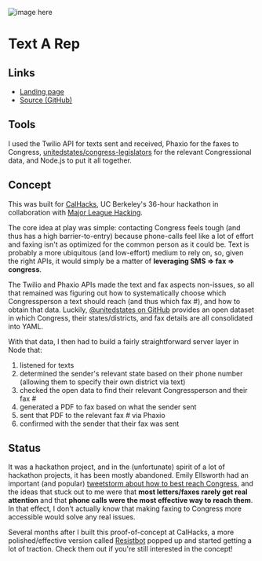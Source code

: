 ![image here](/img/work/rep.png)

# Text A Rep

## Links

* [Landing page](http://git.io/text-congress)
* [Source (GitHub)](//github.com/krrishd/text-a-rep-backend)

## Tools

I used the Twilio API for texts sent and received, Phaxio for the faxes to Congress, [unitedstates/congress-legislators](https://github.com/unitedstates/congress-legislators) for the relevant Congressional data, and Node.js to put it all together.

## Concept

This was built for [CalHacks](http://calhacks.io), UC Berkeley's 36-hour hackathon in collaboration with [Major League Hacking](//mlh.io).

The core idea at play was simple: contacting Congress feels tough (and thus has a high barrier-to-entry) because phone-calls feel like a lot of effort and faxing isn't as optimized for the common person as it could be. Text is probably a more ubiquitous (and low-effort) medium to rely on, so, given the right APIs, it would simply be a matter of **leveraging SMS => fax => congress**.

The Twilio and Phaxio APIs made the text and fax aspects non-issues, so all that remained was figuring out how to systematically choose which Congressperson a text should reach (and thus which fax #), and how to obtain that data. Luckily, [@unitedstates on GitHub](https://github.com/unitedstates/congress-legislators) provides an open dataset in which Congress, their states/districts, and fax details are all consolidated into YAML.

With that data, I then had to build a fairly straightforward server layer in Node that:

1. listened for texts
2. determined the sender's relevant state based on their phone number (allowing them to specify their own district via text)
3. checked the open data to find their relevant Congressperson and their fax #
4. generated a PDF to fax based on what the sender sent
5. sent that PDF to the relevant fax # via Phaxio
6. confirmed with the sender that their fax was sent

## Status

It was a hackathon project, and in the (unfortunate) spirit of a lot of hackathon projects, it has been mostly abandoned. Emily Ellsworth had an important (and popular) [tweetstorm about how to best reach Congress](https://twitter.com/editoremilye/status/797243849798074368), and the ideas that stuck out to me were that **most letters/faxes rarely get real attention** and that **phone calls were the most effective way to reach them**. In that effect, I don't actually know that making faxing to Congress more accessible would solve any real issues.

Several months after I built this proof-of-concept at CalHacks, a more polished/effective version called [Resistbot](https://resistbot.io/) popped up and started getting a lot of traction. Check them out if you're still interested in the concept!
